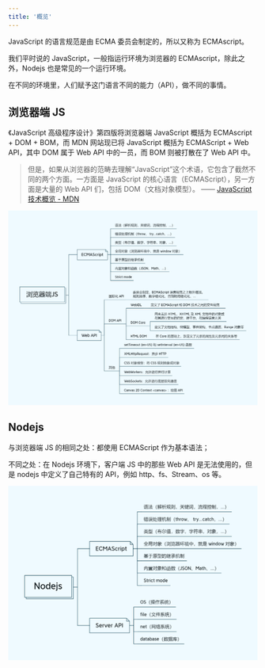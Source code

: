 ```yaml
---
title: '概览'
---
```


JavaScript 的语言规范是由 ECMA 委员会制定的，所以又称为 ECMAscript。

我们平时说的 JavaScript，一般指运行环境为浏览器的 ECMAscript，除此之外，Nodejs 也是常见的一个运行环境。

在不同的环境里，人们赋予这门语言不同的能力（API），做不同的事情。

## 浏览器端 JS

《JavaScript 高级程序设计》第四版将浏览器端 JavaScript 概括为 ECMAscript + DOM + BOM，而 MDN 网站现已将 JavaScript 概括为 ECMAScript + Web API，其中 DOM 属于 Web API 中的一员，而 BOM 则被打散在了 Web API 中。

> 但是，如果从浏览器的范畴去理解“JavaScript”这个术语，它包含了截然不同的两个方面。一方面是 JavaScript 的核心语言（ECMAScript），另一方面是大量的 Web API 们，包括 DOM（文档对象模型）。 —— [JavaScript 技术概览 - MDN](https://developer.mozilla.org/zh-CN/docs/Web/JavaScript/JavaScript_technologies_overview)

![](../../images/overView/01.png)

## Nodejs

与浏览器端 JS 的相同之处：都使用 ECMAScript 作为基本语法；

不同之处：在 Nodejs 环境下，客户端 JS 中的那些 Web API 是无法使用的，但是 nodejs 中定义了自己特有的 API，例如 http、fs、Stream、os 等。

![](../../images/overView/02.png)
